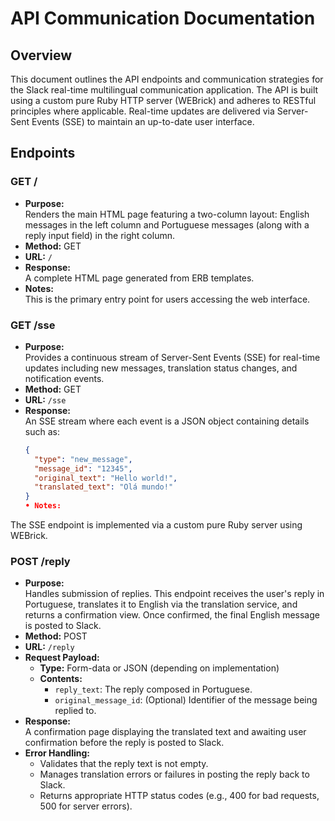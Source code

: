 # API Communication Documentation

## Overview
This document outlines the API endpoints and communication strategies for the Slack real-time multilingual communication application. The API is built using a custom pure Ruby HTTP server (WEBrick) and adheres to RESTful principles where applicable. Real-time updates are delivered via Server-Sent Events (SSE) to maintain an up-to-date user interface.

## Endpoints

### GET /
- **Purpose:**  
  Renders the main HTML page featuring a two-column layout: English messages in the left column and Portuguese messages (along with a reply input field) in the right column.
- **Method:** GET
- **URL:** `/`
- **Response:**  
  A complete HTML page generated from ERB templates.
- **Notes:**  
  This is the primary entry point for users accessing the web interface.

### GET /sse
- **Purpose:**  
  Provides a continuous stream of Server-Sent Events (SSE) for real-time updates including new messages, translation status changes, and notification events.
- **Method:** GET
- **URL:** `/sse`
- **Response:**  
  An SSE stream where each event is a JSON object containing details such as:
  ```json
  {
    "type": "new_message",
    "message_id": "12345",
    "original_text": "Hello world!",
    "translated_text": "Olá mundo!"
  }
  •	Notes:
The SSE endpoint is implemented via a custom pure Ruby server using WEBrick.

### POST /reply
- **Purpose:**  
  Handles submission of replies. This endpoint receives the user's reply in Portuguese, translates it to English via the translation service, and returns a confirmation view. Once confirmed, the final English message is posted to Slack.
- **Method:** POST
- **URL:** `/reply`
- **Request Payload:**
  - **Type:** Form-data or JSON (depending on implementation)
  - **Contents:**
    - `reply_text`: The reply composed in Portuguese.
    - `original_message_id`: (Optional) Identifier of the message being replied to.
- **Response:**  
  A confirmation page displaying the translated text and awaiting user confirmation before the reply is posted to Slack.
- **Error Handling:**
  - Validates that the reply text is not empty.
  - Manages translation errors or failures in posting the reply back to Slack.
  - Returns appropriate HTTP status codes (e.g., 400 for bad requests, 500 for server errors).